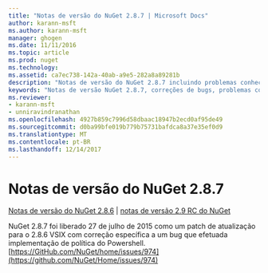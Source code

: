 ```yaml
---
title: "Notas de versão do NuGet 2.8.7 | Microsoft Docs"
author: karann-msft
ms.author: karann-msft
manager: ghogen
ms.date: 11/11/2016
ms.topic: article
ms.prod: nuget
ms.technology: 
ms.assetid: ca7ec738-142a-40ab-a9e5-282a8a89281b
description: "Notas de versão do NuGet 2.8.7 incluindo problemas conhecidos, correções de bug, recursos adicionados e DCRs."
keywords: "Notas de versão NuGet 2.8.7, correções de bugs, problemas conhecidos, adicionaram recursos, DCRs"
ms.reviewer:
- karann-msft
- unniravindranathan
ms.openlocfilehash: 4927b859c7996d58dbaac18947b2ecd0af95de49
ms.sourcegitcommit: d0ba99bfe019b779b75731bafdca8a37e35ef0d9
ms.translationtype: MT
ms.contentlocale: pt-BR
ms.lasthandoff: 12/14/2017
---
```

# <a name="nuget-287-release-notes"></a>Notas de versão do NuGet 2.8.7

[Notas de versão do NuGet 2.8.6](../release-notes/nuget-2.8.6.md) | [notas de versão 2.9 RC do NuGet](../release-notes/nuget-2.9-RC.md)

NuGet 2.8.7 foi liberado 27 de julho de 2015 como um patch de atualização para o 2.8.6 VSIX com correção específica a um bug que efetuada implementação de política do Powershell.
[https://GitHub.com/NuGet/home/issues/974](https://github.com/NuGet/Home/issues/974)
